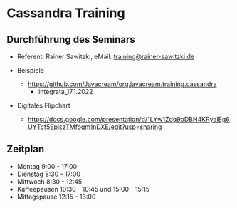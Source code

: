 # Cassandra Training

## Durchführung des Seminars

* Referent: Rainer Sawitzki, eMail: training@rainer-sawitzki.de

* Beispiele

  * https://github.com/Javacream/org.javacream.training.cassandra
    *  integrata_17.1.2022
* Digitales Flipchart

  * https://docs.google.com/presentation/d/1LYw1Zdq9oDBN4KRyalEg6UYTcf5EplszTMfoqm1nDXE/edit?usp=sharing

## Zeitplan

* Montag 9:00 - 17:00
* Dienstag 8:30 - 17:00
* Mittwoch 8:30 - 12:45
* Kaffeepausen 10:30 - 10:45 und 15:00 - 15:15
* Mittagspause 12:15 - 13:00
